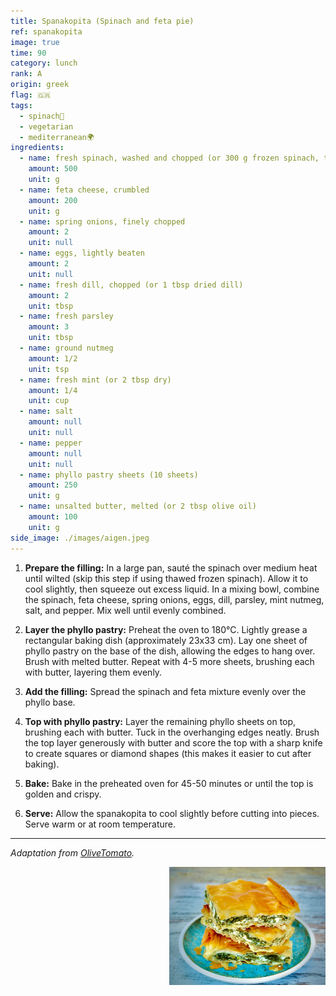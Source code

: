 ```yaml
---
title: Spanakopita (Spinach and feta pie)
ref: spanakopita
image: true
time: 90
category: lunch
rank: A
origin: greek
flag: 🇬🇷
tags:
  - spinach🥬
  - vegetarian
  - mediterranean🌍
ingredients:
  - name: fresh spinach, washed and chopped (or 300 g frozen spinach, thawed and drained)
    amount: 500
    unit: g
  - name: feta cheese, crumbled
    amount: 200
    unit: g
  - name: spring onions, finely chopped
    amount: 2
    unit: null
  - name: eggs, lightly beaten
    amount: 2
    unit: null
  - name: fresh dill, chopped (or 1 tbsp dried dill)
    amount: 2
    unit: tbsp
  - name: fresh parsley
    amount: 3
    unit: tbsp
  - name: ground nutmeg
    amount: 1/2
    unit: tsp
  - name: fresh mint (or 2 tbsp dry)
    amount: 1/4
    unit: cup
  - name: salt
    amount: null
    unit: null
  - name: pepper
    amount: null
    unit: null
  - name: phyllo pastry sheets (10 sheets)
    amount: 250
    unit: g
  - name: unsalted butter, melted (or 2 tbsp olive oil)
    amount: 100
    unit: g
side_image: ./images/aigen.jpeg
---
```


1. **Prepare the filling:**
In a large pan, sauté the spinach over medium heat until wilted (skip this step if using thawed frozen spinach). Allow it to cool slightly, then squeeze out excess liquid. In a mixing bowl, combine the spinach, feta cheese, spring onions, eggs, dill, parsley, mint nutmeg, salt, and pepper. Mix well until evenly combined.

2. **Layer the phyllo pastry:**
Preheat the oven to 180°C. Lightly grease a rectangular baking dish (approximately 23x33 cm). Lay one sheet of phyllo pastry on the base of the dish, allowing the edges to hang over. Brush with melted butter. Repeat with 4-5 more sheets, brushing each with butter, layering them evenly.

3. **Add the filling:**
Spread the spinach and feta mixture evenly over the phyllo base.

4. **Top with phyllo pastry:**
Layer the remaining phyllo sheets on top, brushing each with butter. Tuck in the overhanging edges neatly. Brush the top layer generously with butter and score the top with a sharp knife to create squares or diamond shapes (this makes it easier to cut after baking).

5. **Bake:**
Bake in the preheated oven for 45-50 minutes or until the top is golden and crispy.

6. **Serve:**
Allow the spanakopita to cool slightly before cutting into pieces. Serve warm or at room temperature.
   
---

_Adaptation from [OliveTomato](https://www.olivetomato.com/greek-spinach-and-feta-pie-spanakopita/)._

<img src="images/spanakopita.jpeg" style="width:250px; float:right;"/>
